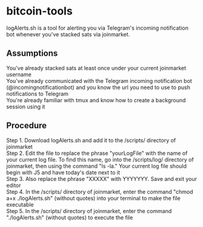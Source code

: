 # bitcoin-tools

logAlerts.sh is a tool for alerting you via Telegram's incoming notification bot whenever you've stacked sats via joinmarket.

Assumptions
-----------

You've already stacked sats at least once under your current joinmarket username<br>
You've already communicated with the Telegram incoming notification bot (@incomingnotificationbot) and you know the url you need to use to push notifications to Telegram<br>
You're already familiar with tmux and know how to create a background session using it<br>

Procedure
---------

Step 1. Download logAlerts.sh and add it to the /scripts/ directory of joinmarket<br>
Step 2. Edit the file to replace the phrase "yourLogFile" with the name of your current log file. To find this name, go into the /scripts/log/ directory of joinmarket, then using the command "ls -la." Your current log file should begin with J5 and have today's date next to it<br>
Step 3. Also replace the phrase "XXXXX" with YYYYYYY. Save and exit your editor<br>
Step 4. In the /scripts/ directory of joinmarket, enter the command "chmod a+x ./logAlerts.sh" (without quotes) into your terminal to make the file executable<br>
Step 5. In the /scripts/ directory of joinmarket, enter the command "./logAlerts.sh" (without quotes) to execute the file<br>
